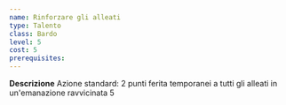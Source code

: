 ```yaml
---
name: Rinforzare gli alleati
type: Talento
class: Bardo
level: 5
cost: 5
prerequisites: 
---
```


**Descrizione**
Azione standard: 2 punti ferita temporanei a tutti gli alleati in un'emanazione
ravvicinata 5